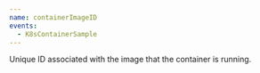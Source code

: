 ```yaml
---
name: containerImageID
events:
  - K8sContainerSample
---
```


Unique ID associated with the image that the container is running.
